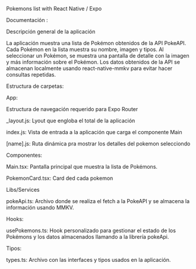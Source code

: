 Pokemons list with React Native / Expo

Documentación :

Descripción general de la aplicación

La aplicación muestra una lista de Pokémon obtenidos de la API PokeAPI. Cada Pokémon en la lista muestra su nombre, imagen y tipos. Al seleccionar un Pokémon, se muestra una pantalla de detalle con la imagen y más información sobre el Pokémon. Los datos obtenidos de la API se almacenan localmente usando react-native-mmkv para evitar hacer consultas repetidas.

Estructura de carpetas:

App:

Estructura de navegación requerido para Expo Router

_layout.js: Lyout que engloba el total de la aplicación

index.js: Vista de entrada a la aplicación que carga el componente Main

[name].js: Ruta dinámica pra mostrar los detalles del pokemon selecciondo 


Componentes:

Main.tsx: Pantalla principal que muestra la lista de Pokémons.

PokemonCard.tsx: Card ded cada pokemon

Libs/Services

pokeApi.ts: Archivo donde se realiza el fetch a la PokeAPI y se almacena la información usando MMKV.

Hooks:

usePokemons.ts: Hook personalizado para gestionar el estado de los Pokémons y los datos almacenados llamando a la librería pokeApi.

Tipos:

types.ts: Archivo con las interfaces y tipos usados en la aplicación.
